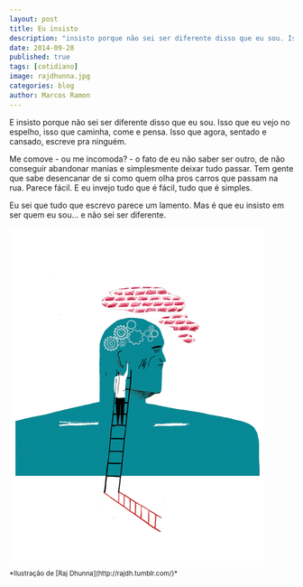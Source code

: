 ```yaml
---
layout: post
title: Eu insisto
description: "insisto porque não sei ser diferente disso que eu sou. Isso que eu vejo no espelho, isso que caminha, come e pensa. Isso que agora, sentado e cansado, escreve pra ninguém."
date: 2014-09-28
published: true
tags: [cotidiano]
image: rajdhunna.jpg
categories: blog
author: Marcos Ramon
---
```


E insisto porque não sei ser diferente disso que eu sou. Isso que eu vejo no espelho, isso que caminha, come e pensa. Isso que agora, sentado e cansado, escreve pra ninguém.

Me comove - ou me incomoda? - o fato de eu não saber ser outro, de não conseguir abandonar manias e simplesmente deixar tudo passar. Tem gente que sabe desencanar de si como quem olha pros carros que passam na rua. Parece fácil. E eu invejo tudo que é fácil, tudo que é simples.

Eu sei que tudo que escrevo parece um lamento. Mas é que eu insisto em ser quem eu sou... e não sei ser diferente.

<img src="/assets/images/rajdhunna.jpg">
<small>*Ilustração de [Raj Dhunna](http://rajdh.tumblr.com/)*</small>
